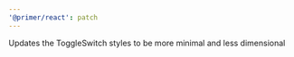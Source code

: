 ```yaml
---
'@primer/react': patch
---
```


Updates the ToggleSwitch styles to be more minimal and less dimensional
